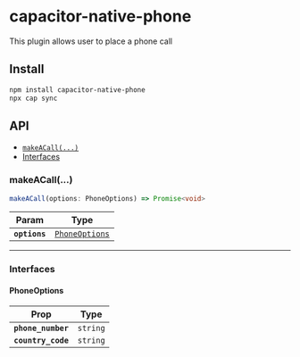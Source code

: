 # capacitor-native-phone

This plugin allows user to place a phone call

## Install

```bash
npm install capacitor-native-phone
npx cap sync
```

## API

<docgen-index>

* [`makeACall(...)`](#makeacall)
* [Interfaces](#interfaces)

</docgen-index>

<docgen-api>
<!--Update the source file JSDoc comments and rerun docgen to update the docs below-->

### makeACall(...)

```typescript
makeACall(options: PhoneOptions) => Promise<void>
```

| Param         | Type                                                  |
| ------------- | ----------------------------------------------------- |
| **`options`** | <code><a href="#phoneoptions">PhoneOptions</a></code> |

--------------------


### Interfaces


#### PhoneOptions

| Prop               | Type                |
| ------------------ | ------------------- |
| **`phone_number`** | <code>string</code> |
| **`country_code`** | <code>string</code> |

</docgen-api>

